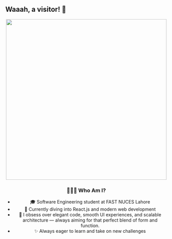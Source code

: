 
## Waaah, a visitor! 👋  
<p align="center">
  <img src="https://media1.tenor.com/m/TSPV5XsTIssAAAAC/flcl.gif" width="500"/>
</p>

<div align="center">

### 👨🏼‍🎓 Who Am I?

- 🎓 Software Engineering student at FAST NUCES Lahore
- 🌱 Currently diving into React.js and modern web development
- 🧠 I obsess over elegant code, smooth UI experiences, and scalable architecture — always aiming for that perfect blend of form and function.
- ✨ Always eager to learn and take on new challenges

</div>






<!--
**Ryyan-Choudhary/Ryyan-Choudhary** is a ✨ _special_ ✨ repository because its `README.md` (this file) appears on your GitHub profile.

Here are some ideas to get you started:

- 🔭 I’m currently working on ...
- 🌱 I’m currently learning ...
- 👯 I’m looking to collaborate on ...
- 🤔 I’m looking for help with ...
- 💬 Ask me about ...
- 📫 How to reach me: ...
- 😄 Pronouns: ...
- ⚡ Fun fact: ...
-->

